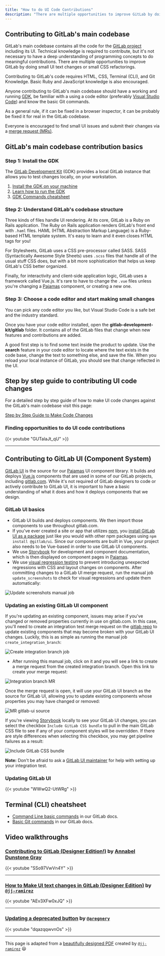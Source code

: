 ```yaml
---
title: "How to do UI Code Contributions"
description: "There are multiple opportunities to improve GitLab by doing small UI text changes or small CSS refactorings."
---
```


## Contributing to GitLab's main codebase

GitLab's main codebase contains all the code for the [GitLab project](https://gitlab.com/gitlab-org/gitlab) including its UI. Technical knowledge is required to contribute, but it's not necessary to have a deep understanding of programming concepts to do meaningful contributions. There are multiple opportunities to improve GitLab by doing small UI text changes or small CSS refactorings.

Contributing to GitLab's code requires HTML, CSS, Terminal (CLI), and Git Knowledge. Basic Ruby and JavaScript knowledge is also encouraged.

Anyone contributing to GitLab's main codebase should have a working and running [GDK](https://gitlab.com/gitlab-org/gitlab-development-kit), be familiar with a using a code editor (preferably [Visual Studio Code](https://code.visualstudio.com/)) and know the basic Git commands.

As a general rule, if it can be fixed in a browser inspector, it can be probably be fixed it for real in the GitLab codebase.

Everyone is encouraged to find small UI issues and submit their changes via a [merge request (MRs)](https://docs.gitlab.com/ee/user/project/merge_requests/).

## GitLab's main codebase contribution basics

### Step 1: Install the GDK

The [GitLab Development Kit](https://gitlab.com/gitlab-org/gitlab-development-kit) (GDK) provides a local GitLab instance that allows you to test changes locally, on your workstation.

1. [Install the GDK on your machine](https://gitlab.com/gitlab-org/gitlab-development-kit/-/blob/main/doc/index.md)
1. [Learn how to run the GDK](https://gitlab.com/gitlab-org/gitlab-development-kit/-/blob/main/doc/howto/index.md)
1. [GDK Commands cheatsheet](https://gitlab.com/gitlab-org/gitlab-development-kit/-/blob/main/HELP)

### Step 2: Understand GitLab's codebase structure

Three kinds of files handle UI rendering. At its core, GitLab is a Ruby on Rails application. The Ruby on Rails application renders GitLab's front end with `.haml` files. HAML (HTML Abstraction Markup Language) is a Ruby-based HTML template system. It's easy to learn and it even closes HTML tags for you!

For Stylesheets, GitLab uses a CSS pre-processor called SASS. SASS (Syntactically Awesome Style Sheets) uses `.scss` files that handle all of the usual stuff CSS does, but with a bit more sophistication that helps us keep GitLab's CSS better organized.

Finally, for interactivity and client-side application logic, GitLab uses a framework called Vue.js. It's rare to have to change the `.vue` files unless you're changing a [Pajamas](https://design.gitlab.com/) component, or creating a new one.

### Step 3: Choose a code editor and start making small changes

You can pick any code editor you like, but Visual Studio Code is a safe bet and the industry standard.

Once you have your code editor installed, open the **gitlab-development-kit/gitlab** folder. It contains all of the GitLab files that change when new features and contributions are added.

A good first step is to find some text inside the product to update. Use the **search** feature in your code editor to locate where the text exists in the code base, change the text to something else, and save the file. When you reload your local instance of GitLab, you should see that change reflected in the UI.

## Step by step guide to contributing UI code changes

For a detailed step by step guide of how to make UI code changes against the GitLab's main codebase visit this page:

[Step by Step Guide to Make Code Changes](/handbook/product/ux/ux-resources/designers-guide-to-contributing-ui-changes-in-gitlab/)

### Finding opportunities to do UI code contributions

{{< youtube "GUTalaJt_qU" >}}

---

## Contributing to GitLab UI (Component System)

[GitLab UI](https://gitlab.com/gitlab-org/gitlab-ui) is the source for our [Pajamas](https://design.gitlab.com) UI component library. It builds and deploys [Vue.js](https://vuejs.org/) components that are used in some of our GitLab projects, including [gitlab.com](https://gitlab.com/gitlab-org/gitlab). While it's not required of GitLab designers to code or actively contribute to GitLab UI, it is important to have a basic understanding of what it does and how it deploys components that we design.

### GitLab UI basics

- GitLab UI builds and deploys components. We then import those components to use throughout gitlab.com.
- If you've ever created a site or app that utilizes [npm](https://www.npmjs.com/), you [install GitLab UI as a package](https://www.npmjs.com/package/@gitlab/ui) just like you would with other npm packages using `npm install @gitlab/ui`. Since our components are built in Vue, your project also needs to be Vue-based in order to use GitLab UI components.
- We use [Storybook](https://gitlab-org.gitlab.io/gitlab-ui/?path=/story/base-button--default) for development and component documentation, which is then displayed on component pages in [Pajamas](https://design.gitlab.com/).
- We use [visual regression testing](https://gitlab.com/gitlab-org/gitlab-ui#visual-regression-tests) to prevent introducing unexpected regressions with CSS and layout changes on components. After committing changes to a GitLab UI merge request, run the manual job `update_screenshots` to check for visual regressions and update them automatically:

![Update screenshots manual job](update_screenshots.png)

### Updating an existing GitLab UI component

If you're updating an existing component, issues may arise if you've changed or removed properties currently in use on gitlab.com. In this case, you'll need to create an integration test merge request on the [gitlab repo](https://gitlab.com/gitlab-org/gitlab) to update existing components that may become broken with your GitLab UI changes. Luckily, this is as simple as running the manual job `create_integration_branch`:

![Create integration branch job](create_integration_branch.png)

- After running this manual job, click on it and you will see a link to create a merge request from the created integration branch. Open this link to create your merge request:

![Integration branch MR](integration_branch_mr.png)

Once the merge request is open, it will use your GitLab UI branch as the source for GitLab UI, allowing you to update existing components whose properties you may have changed or removed:

![MR gitlab-ui source](mr_gitlabui_source.png)

If you're viewing [Storybook](https://gitlab-org.gitlab.io/gitlab-ui/?path=/story/base-button--default) locally to see your GitLab UI changes, you can select the checkbox `Include GitLab CSS bundle` to pull in the main GitLab CSS file to see if any of your component styles will be overridden. If there are style differences when selecting this checkbox, you may get pipeline failures as a result:

![Include GitLab CSS bundle](include_gitlab_css.png)

**Note:** Don't be afraid to ask a [GitLab UI maintainer](/handbook/engineering/projects/#gitlab-ui) for help with setting up your integration test.

### Updating GitLab UI

{{< youtube "WWwQ2-UtWRg" >}}

## Terminal (CLI) cheatsheet

- [Command Line basic commands](https://docs.gitlab.com/ee/gitlab-basics/command-line-commands.html) in our GitLab docs.
- [Basic Git commands](https://docs.gitlab.com/ee/gitlab-basics/start-using-git.html#basic-git-commands) in our GitLab docs.

## Video walkthroughs

### [Contributing to GitLab (Designer Edition!)](https://www.youtube.com/embed/SSo97VwVn4Y&feature=youtu.be) by [Annabel Dunstone Gray](https://gitlab.com/annabeldunstone)

{{< youtube "SSo97VwVn4Y" >}}

---

### [How to Make UI text changes in GitLab (Designer Edition)](https://www.youtube.com/embed/AEv3XFw0xJQ&feature=youtu.be) by [`@jj-ramirez`](https://gitlab.com/jj-ramirez)

{{< youtube "AEv3XFw0xJQ" >}}

---

### [Updating a deprecated button](https://www.youtube.com/embed/AEv3XFw0xJQ&feature=youtu.be) by [`@aregnery`](https://gitlab.com/aregnery)

{{< youtube "dqazqqwvnOs" >}}

---

This page is adapted from a [beautifully designed PDF](https://gitlab.com/gitlab-org/gitlab-design/-/blob/master/misc/infographics/How_to_Contribute_UI_Code_to_GitLab.pdf) created by [`@jj-ramirez`](https://gitlab.com/jj-ramirez) 😃
